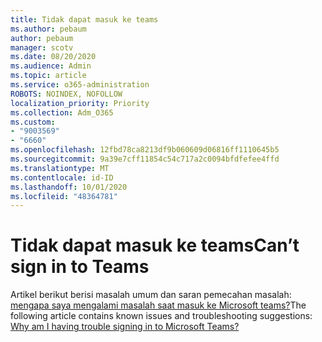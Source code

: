 ```yaml
---
title: Tidak dapat masuk ke teams
ms.author: pebaum
author: pebaum
manager: scotv
ms.date: 08/20/2020
ms.audience: Admin
ms.topic: article
ms.service: o365-administration
ROBOTS: NOINDEX, NOFOLLOW
localization_priority: Priority
ms.collection: Adm_O365
ms.custom:
- "9003569"
- "6660"
ms.openlocfilehash: 12fbd78ca8213df9b060609d06816ff1110645b5
ms.sourcegitcommit: 9a39e7cff11854c54c717a2c0094bfdfefee4ffd
ms.translationtype: MT
ms.contentlocale: id-ID
ms.lasthandoff: 10/01/2020
ms.locfileid: "48364781"
---
```

# <a name="cant-sign-in-to-teams"></a><span data-ttu-id="1222b-102">Tidak dapat masuk ke teams</span><span class="sxs-lookup"><span data-stu-id="1222b-102">Can’t sign in to Teams</span></span>

<span data-ttu-id="1222b-103">Artikel berikut berisi masalah umum dan saran pemecahan masalah: [mengapa saya mengalami masalah saat masuk ke Microsoft teams?](https://support.microsoft.com/office/a02f683b-61a3-4008-9447-ee60c5593b0f)</span><span class="sxs-lookup"><span data-stu-id="1222b-103">The following article contains known issues and troubleshooting suggestions: [Why am I having trouble signing in to Microsoft Teams?](https://support.microsoft.com/office/a02f683b-61a3-4008-9447-ee60c5593b0f)</span></span>
